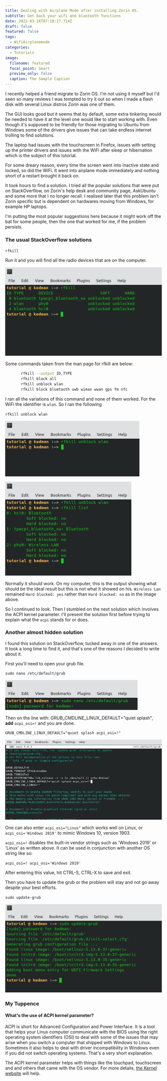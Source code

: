 ```yaml
---
title: Dealing with Airplane Mode after installing Zorin OS.
subtitle: Get back your wifi and bluetooth functions
date: 2022-03-16T07:10:27.714Z
draft: false
featured: false
tags:
  - WifiAirplanemode
categories:
  - Tutorials
image:
  filename: featured
  focal_point: Smart
  preview_only: false
  caption: The Sample Caption
---
```

I recently helped a friend migrate to Zorin OS. I'm not using it myself but I'd seen so many reviews I was tempted to try it out so when I made a flash disk with several Linux distros Zorin was one of them.

The GUI looks good but it seems that by default, some extra tinkering would be needed to have it at the level one would like to start working with.  Even though it's supposed to be friendly for those migrating to Ubuntu from Windows some of the drivers give issues that can take endless internet trolling to find solutions.

The laptop had issues with the touchscreen in Firefox, issues with setting up the printer drivers and issues with the WiFi after sleep or hibernation which is the subject of this tutorial.

For some dreary reason, every time the screen went into inactive state and locked, so did the WiFi. It went into airplane mode immediately and nothing short of a restart brought it back on. 

It took hours to find a solution. I tried all the popular solutions that were put on StackOverflow, on Zorin's help desk and community page, AskUbuntu and some more that I no longer recall. I realised later that this problem isn't Zorin specific but is dependent on hardwares moving from Windows, for example HP laptops.

I'm putting the most popular suggestions here because it might work off the bat for some people, then the one that worked for me, if the problem persists.

### The usual StackOverflow solutions

`rfkill`

Run it and you will find all the radio devices that are on the computer.

![rfkill command listing the radio devices](tutorial_rfkill.png "rfkill command")

Some commands taken from the man page for rfkill are below:

```bash
       rfkill --output ID,TYPE
       rfkill block all
       rfkill unblock wlan
       rfkill block bluetooth uwb wimax wwan gps fm nfc
```

I ran all the variations of this command and none of them worked. For the WiFi the identifier is  `wlan`. So I ran the following

`rfkill unblock wlan`

![rfkill unblock wlan (the wifi identifier)](rfkill_unblock.png "rfkill unblock wlan")

![rfkill list ( to list the radio devices after unblocking)](rfkill_list.png "rfkill list")

Normally it should work. On my computer, this is the output showing what should be the ideal result but this is not what it showed on his. `Wireless Lan` remained `Hard blocked: yes` rather than `Hard blocked: no` as in the image above.

So I continued to look. Then I stumbled on the next solution which involves the ACPI kernel parameter. I'll present the solution first before trying to explain what the `acpi` stands for or does.

### Another almost hidden solution

I found this solution on StackOverflow, tucked away in one of the answers. It took a long time to find it, and that's one of the reasons I decided to write about it.

First you'll need to open your grub file.

```
sudo nano /etc/default/grub
```

![](grub_edit_1.png)

Then on the line with: GRUB_CMDLINE_LINUX_DEFAULT="quiet splash", **add** `acpi_osi=!` and you are done.

```
GRUB_CMDLINE_LINUX_DEFAULT="quiet splash acpi_osi=!"
```

![edit the grub file](grub_edit_4.png "add acpi_osi parameter")

One can also enter `acpi_osi="Linux"` which works well on Linux, or
`acpi_osi='Windows 2019'` to mimic Windows 10, version 1903.

`acpi_osi=!` disables the built-in vendor strings such as 'Windows 2019' or 'Linux' as written above. It can be used in conjunction with another OS string like so:

`acpi_osi=! acpi_osi='Windows 2019'`

After entering this value, hit CTRL-S, CTRL-X to save and exit.

Then you have to update the grub or the problem will stay and not go away despite your best efforts.

`sudo update-grub`

![sudo update-grub](grub_edit_3.png "update the grub")

### My Tuppence

#### What's the use of ACPI kernel parameter?

ACPI is short for Advanced Configuration and Power Interface. It is a tool that helps your Linux computer communicate with the BIOS using the right operating system identifiers (OSI) to deal with some of the issues that may arise when you switch a computer that shipped with Windows to Linux. Sometimes it also helps to deal with driver incompatibility in Windows even if you did not switch operating systems. That's a very short explanation.

The ACPI kernel parameter helps with things like the touchpad, touchscreen and and others that came with the OS vendor.
For more details, [the Kernel website](https://www.kernel.org/doc/Documentation/admin-guide/kernel-parameters.txt) will help.